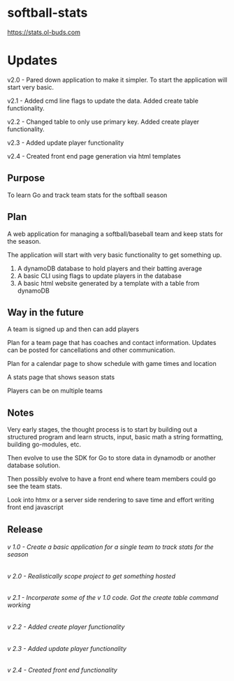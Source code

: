 # softball-stats
https://stats.ol-buds.com

# Updates
v2.0 - Pared down application to make it simpler. To start the application will start very basic. 

v2.1 - Added cmd line flags to update the data. Added create table functionality. 

v2.2 - Changed table to only use primary key. Added create player functionality. 

v2.3 - Added update player functionality

v2.4 - Created front end page generation via html templates

## Purpose

To learn Go and track team stats for the softball season

## Plan

A web application for managing a softball/baseball team and keep stats for the season. 

The application will start with very basic functionality to get something up.

1. A dynamoDB database to hold players and their batting average
2. A basic CLI using flags to update players in the database
3. A basic html website generated by a template with a table from dynamoDB

## Way in the future

A team is signed up and then can add players

Plan for a team page that has coaches and contact information. Updates can be posted for cancellations and other communication. 

Plan for a calendar page to show schedule with game times and location 

A stats page that shows season stats

Players can be on multiple teams 

## Notes 
Very early stages, the thought process is to start by building out a structured program and learn structs, input, basic math a string formatting, building go-modules, etc.

Then evolve to use the SDK for Go to store data in dynamodb or another database solution.

Then possibly evolve to have a front end where team members could go see the team stats.

Look into htmx or a server side rendering to save time and effort writing front end javascript

## Release

###### v 1.0 - Create a basic application for a single team to track stats for the season
###### v 2.0 - Realistically scope project to get something hosted
###### v 2.1 - Incorperate some of the v 1.0 code. Got the create table command working
###### v 2.2 - Added create player functionality
###### v 2.3 - Added update player functionality 
###### v 2.4 - Created front end functionality 

